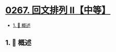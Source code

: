 # [0267. 回文排列 II【中等】](https://github.com/tnotesjs/TNotes.leetcode/tree/main/notes/0267.%20%E5%9B%9E%E6%96%87%E6%8E%92%E5%88%97%20II%E3%80%90%E4%B8%AD%E7%AD%89%E3%80%91)

<!-- region:toc -->

- [1. 📝 概述](#1--概述)

<!-- endregion:toc -->

## 1. 📝 概述

